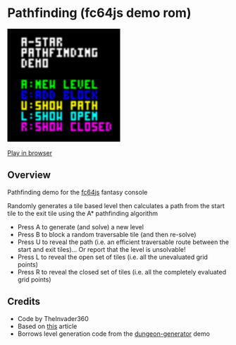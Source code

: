 # Pathfinding (fc64js demo rom)

[<img src="https://raw.githubusercontent.com/TheInvader360/fc64js/main/rom/demo/pathfinding/docs/demo.gif" width="256"/>](https://theinvader360.github.io/fc64js/rom/demo/pathfinding/)

[Play in browser](https://theinvader360.github.io/fc64js/rom/demo/pathfinding/)

## Overview

Pathfinding demo for the [fc64js](https://github.com/TheInvader360/fc64js) fantasy console

Randomly generates a tile based level then calculates a path from the start tile to the exit tile using the A* pathfinding algorithm

* Press A to generate (and solve) a new level
* Press B to block a random traversable tile (and then re-solve)
* Press U to reveal the path (i.e. an efficient traversable route between the start and exit tiles)... Or report that the level is unsolvable!
* Press L to reveal the open set of tiles (i.e. all the unevaluated grid points)
* Press R to reveal the closed set of tiles (i.e. all the completely evaluated grid points)

## Credits

* Code by TheInvader360
* Based on [this](https://dev.to/codesphere/pathfinding-with-javascript-the-a-algorithm-3jlb) article
* Borrows level generation code from the [dungeon-generator](https://github.com/TheInvader360/fc64js/tree/main/rom/demo/dungeon-generator) demo

